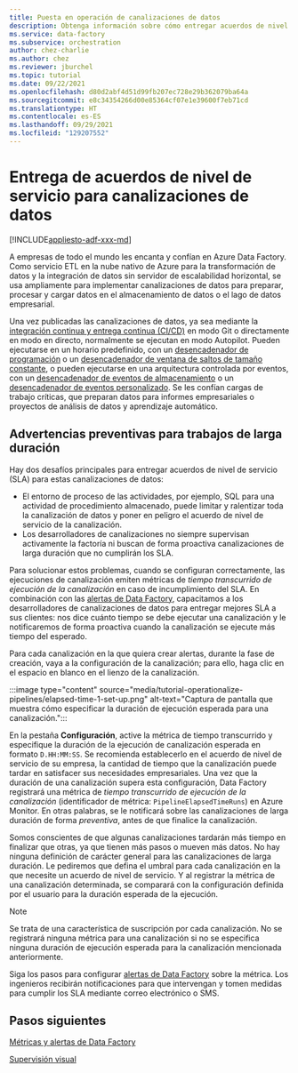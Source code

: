 ```yaml
---
title: Puesta en operación de canalizaciones de datos
description: Obtenga información sobre cómo entregar acuerdos de nivel de servicio para canalizaciones de datos.
ms.service: data-factory
ms.subservice: orchestration
author: chez-charlie
ms.author: chez
ms.reviewer: jburchel
ms.topic: tutorial
ms.date: 09/22/2021
ms.openlocfilehash: d80d2abf4d51d99fb207ec728e29b362079ba64a
ms.sourcegitcommit: e8c34354266d00e85364cf07e1e39600f7eb71cd
ms.translationtype: HT
ms.contentlocale: es-ES
ms.lasthandoff: 09/29/2021
ms.locfileid: "129207552"
---
```

# <a name="deliver-service-level-agreement-for-data-pipelines"></a>Entrega de acuerdos de nivel de servicio para canalizaciones de datos

[!INCLUDE[appliesto-adf-xxx-md](includes/appliesto-adf-xxx-md.md)]

A empresas de todo el mundo les encanta y confían en Azure Data Factory. Como servicio ETL en la nube nativo de Azure para la transformación de datos y la integración de datos sin servidor de escalabilidad horizontal, se usa ampliamente para implementar canalizaciones de datos para preparar, procesar y cargar datos en el almacenamiento de datos o el lago de datos empresarial.

Una vez publicadas las canalizaciones de datos, ya sea mediante la [integración continua y entrega continua (CI/CD)](continuous-integration-delivery.md) en modo Git o directamente en modo en directo, normalmente se ejecutan en modo Autopilot. Pueden ejecutarse en un horario predefinido, con un [desencadenador de programación](how-to-create-schedule-trigger.md) o un [desencadenador de ventana de saltos de tamaño constante](how-to-create-tumbling-window-trigger.md), o pueden ejecutarse en una arquitectura controlada por eventos, con un [desencadenador de eventos de almacenamiento](how-to-create-event-trigger.md) o un [desencadenador de eventos personalizado](how-to-create-custom-event-trigger.md). Se les confían cargas de trabajo críticas, que preparan datos para informes empresariales o proyectos de análisis de datos y aprendizaje automático.

## <a name="preemptive-warnings-for-long-running-jobs"></a>Advertencias preventivas para trabajos de larga duración

Hay dos desafíos principales para entregar acuerdos de nivel de servicio (SLA) para estas canalizaciones de datos:

* El entorno de proceso de las actividades, por ejemplo, SQL para una actividad de procedimiento almacenado, puede limitar y ralentizar toda la canalización de datos y poner en peligro el acuerdo de nivel de servicio de la canalización.
* Los desarrolladores de canalizaciones no siempre supervisan activamente la factoría ni buscan de forma proactiva canalizaciones de larga duración que no cumplirán los SLA.

Para solucionar estos problemas, cuando se configuran correctamente, las ejecuciones de canalización emiten métricas de _tiempo transcurrido de ejecución de la canalización_ en caso de incumplimiento del SLA. En combinación con las [alertas de Data Factory](monitor-metrics-alerts.md#data-factory-alerts), capacitamos a los desarrolladores de canalizaciones de datos para entregar mejores SLA a sus clientes: nos dice cuánto tiempo se debe ejecutar una canalización y le notificaremos de forma proactiva cuando la canalización se ejecute más tiempo del esperado.

Para cada canalización en la que quiera crear alertas, durante la fase de creación, vaya a la configuración de la canalización; para ello, haga clic en el espacio en blanco en el lienzo de la canalización.

:::image type="content" source="media/tutorial-operationalize-pipelines/elapsed-time-1-set-up.png" alt-text="Captura de pantalla que muestra cómo especificar la duración de ejecución esperada para una canalización.":::

En la pestaña __Configuración__, active la métrica de tiempo transcurrido y especifique la duración de la ejecución de canalización esperada en formato `D.HH:MM:SS`. Se recomienda establecerlo en el acuerdo de nivel de servicio de su empresa, la cantidad de tiempo que la canalización puede tardar en satisfacer sus necesidades empresariales. Una vez que la duración de una canalización supera esta configuración, Data Factory registrará una métrica de _tiempo transcurrido de ejecución de la canalización_ (identificador de métrica: `PipelineElapsedTimeRuns`) en Azure Monitor. En otras palabras, se le notificará sobre las canalizaciones de larga duración de forma _preventiva_, antes de que finalice la canalización.

Somos conscientes de que algunas canalizaciones tardarán más tiempo en finalizar que otras, ya que tienen más pasos o mueven más datos. No hay ninguna definición de carácter general para las canalizaciones de larga duración. Le pediremos que defina el umbral para cada canalización en la que necesite un acuerdo de nivel de servicio. Y al registrar la métrica de una canalización determinada, se comparará con la configuración definida por el usuario para la duración esperada de la ejecución.

> [!NOTE]
> Se trata de una característica de suscripción por cada canalización. No se registrará ninguna métrica para una canalización si no se especifica ninguna duración de ejecución esperada para la canalización mencionada anteriormente.

Siga los pasos para configurar [alertas de Data Factory](monitor-metrics-alerts.md#data-factory-alerts) sobre la métrica. Los ingenieros recibirán notificaciones para que intervengan y tomen medidas para cumplir los SLA mediante correo electrónico o SMS.

## <a name="next-steps"></a>Pasos siguientes

[Métricas y alertas de Data Factory](monitor-metrics-alerts.md)

[Supervisión visual](monitor-visually.md#alerts)
